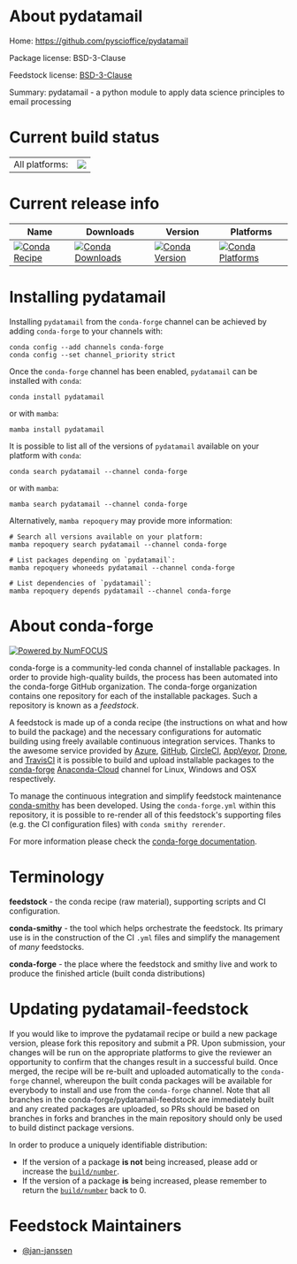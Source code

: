 About pydatamail
================

Home: https://github.com/pyscioffice/pydatamail

Package license: BSD-3-Clause

Feedstock license: [BSD-3-Clause](https://github.com/conda-forge/pydatamail-feedstock/blob/main/LICENSE.txt)

Summary: pydatamail - a python module to apply data science principles to email processing

Current build status
====================


<table><tr><td>All platforms:</td>
    <td>
      <a href="https://dev.azure.com/conda-forge/feedstock-builds/_build/latest?definitionId=15421&branchName=main">
        <img src="https://dev.azure.com/conda-forge/feedstock-builds/_apis/build/status/pydatamail-feedstock?branchName=main">
      </a>
    </td>
  </tr>
</table>

Current release info
====================

| Name | Downloads | Version | Platforms |
| --- | --- | --- | --- |
| [![Conda Recipe](https://img.shields.io/badge/recipe-pydatamail-green.svg)](https://anaconda.org/conda-forge/pydatamail) | [![Conda Downloads](https://img.shields.io/conda/dn/conda-forge/pydatamail.svg)](https://anaconda.org/conda-forge/pydatamail) | [![Conda Version](https://img.shields.io/conda/vn/conda-forge/pydatamail.svg)](https://anaconda.org/conda-forge/pydatamail) | [![Conda Platforms](https://img.shields.io/conda/pn/conda-forge/pydatamail.svg)](https://anaconda.org/conda-forge/pydatamail) |

Installing pydatamail
=====================

Installing `pydatamail` from the `conda-forge` channel can be achieved by adding `conda-forge` to your channels with:

```
conda config --add channels conda-forge
conda config --set channel_priority strict
```

Once the `conda-forge` channel has been enabled, `pydatamail` can be installed with `conda`:

```
conda install pydatamail
```

or with `mamba`:

```
mamba install pydatamail
```

It is possible to list all of the versions of `pydatamail` available on your platform with `conda`:

```
conda search pydatamail --channel conda-forge
```

or with `mamba`:

```
mamba search pydatamail --channel conda-forge
```

Alternatively, `mamba repoquery` may provide more information:

```
# Search all versions available on your platform:
mamba repoquery search pydatamail --channel conda-forge

# List packages depending on `pydatamail`:
mamba repoquery whoneeds pydatamail --channel conda-forge

# List dependencies of `pydatamail`:
mamba repoquery depends pydatamail --channel conda-forge
```


About conda-forge
=================

[![Powered by
NumFOCUS](https://img.shields.io/badge/powered%20by-NumFOCUS-orange.svg?style=flat&colorA=E1523D&colorB=007D8A)](https://numfocus.org)

conda-forge is a community-led conda channel of installable packages.
In order to provide high-quality builds, the process has been automated into the
conda-forge GitHub organization. The conda-forge organization contains one repository
for each of the installable packages. Such a repository is known as a *feedstock*.

A feedstock is made up of a conda recipe (the instructions on what and how to build
the package) and the necessary configurations for automatic building using freely
available continuous integration services. Thanks to the awesome service provided by
[Azure](https://azure.microsoft.com/en-us/services/devops/), [GitHub](https://github.com/),
[CircleCI](https://circleci.com/), [AppVeyor](https://www.appveyor.com/),
[Drone](https://cloud.drone.io/welcome), and [TravisCI](https://travis-ci.com/)
it is possible to build and upload installable packages to the
[conda-forge](https://anaconda.org/conda-forge) [Anaconda-Cloud](https://anaconda.org/)
channel for Linux, Windows and OSX respectively.

To manage the continuous integration and simplify feedstock maintenance
[conda-smithy](https://github.com/conda-forge/conda-smithy) has been developed.
Using the ``conda-forge.yml`` within this repository, it is possible to re-render all of
this feedstock's supporting files (e.g. the CI configuration files) with ``conda smithy rerender``.

For more information please check the [conda-forge documentation](https://conda-forge.org/docs/).

Terminology
===========

**feedstock** - the conda recipe (raw material), supporting scripts and CI configuration.

**conda-smithy** - the tool which helps orchestrate the feedstock.
                   Its primary use is in the construction of the CI ``.yml`` files
                   and simplify the management of *many* feedstocks.

**conda-forge** - the place where the feedstock and smithy live and work to
                  produce the finished article (built conda distributions)


Updating pydatamail-feedstock
=============================

If you would like to improve the pydatamail recipe or build a new
package version, please fork this repository and submit a PR. Upon submission,
your changes will be run on the appropriate platforms to give the reviewer an
opportunity to confirm that the changes result in a successful build. Once
merged, the recipe will be re-built and uploaded automatically to the
`conda-forge` channel, whereupon the built conda packages will be available for
everybody to install and use from the `conda-forge` channel.
Note that all branches in the conda-forge/pydatamail-feedstock are
immediately built and any created packages are uploaded, so PRs should be based
on branches in forks and branches in the main repository should only be used to
build distinct package versions.

In order to produce a uniquely identifiable distribution:
 * If the version of a package **is not** being increased, please add or increase
   the [``build/number``](https://docs.conda.io/projects/conda-build/en/latest/resources/define-metadata.html#build-number-and-string).
 * If the version of a package **is** being increased, please remember to return
   the [``build/number``](https://docs.conda.io/projects/conda-build/en/latest/resources/define-metadata.html#build-number-and-string)
   back to 0.

Feedstock Maintainers
=====================

* [@jan-janssen](https://github.com/jan-janssen/)

